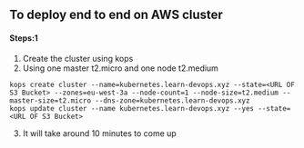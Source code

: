 ## To deploy end to end on AWS cluster

#### Steps:1
1. Create the cluster using kops
2. Using one master t2.micro and one node t2.medium
```
kops create cluster --name=kubernetes.learn-devops.xyz --state=<URL OF S3 Bucket> --zones=eu-west-3a --node-count=1 --node-size=t2.medium --master-size=t2.micro --dns-zone=kubernetes.learn-devops.xyz
kops update cluster --name kubernetes.learn-devops.xyz --yes --state=<URL OF S3 Bucket>
```
3. It will take around 10 minutes to come up
